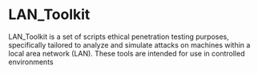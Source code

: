 # LAN_Toolkit
LAN_Toolkit is a set of scripts ethical penetration testing purposes, specifically tailored to analyze and simulate attacks on machines within a local area network (LAN). These tools are intended for use in controlled environments
